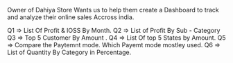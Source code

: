 Owner of Dahiya Store Wants us to help them create a Dashboard to track and analyze their online sales Accross india.

Q1 =>  List Of Profit & lOSS By Month.
Q2 =>  List of Profit By Sub - Category
Q3 => Top 5 Customer By Amount .
Q4 => List Of top 5 States by Amount.
Q5 => Compare the Paytemnt mode. Which Payemt mode mostley used.
Q6 => List of Quantity By Category in Percentage.
